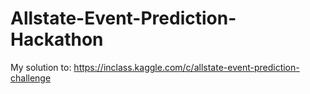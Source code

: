 # Allstate-Event-Prediction-Hackathon
My solution to: https://inclass.kaggle.com/c/allstate-event-prediction-challenge
